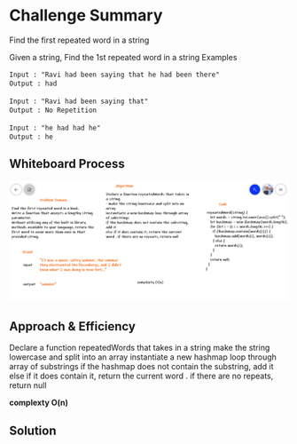 # Challenge Summary
<!-- Description of the challenge -->
Find the first repeated word in a string

Given a string, Find the 1st repeated word in a string
Examples

```
Input : "Ravi had been saying that he had been there"
Output : had

Input : "Ravi had been saying that"
Output : No Repetition

Input : "he had had he"
Output : he

```

## Whiteboard Process
<!-- Embedded whiteboard image -->
![wb](./code31.png)

## Approach & Efficiency
<!-- What approach did you take? Why? What is the Big O space/time for this approach? -->
Declare a function repeatedWords that takes in a string
make the string lowercase and split into an array
instantiate a new hashmap loop through array of substrings
if the hashmap does not contain the substring, add it
else if it does contain it, return the current word . if there are no repeats, return null

**complexty O(n)**

## Solution
<!-- Show how to run your code, and examples of it in action -->